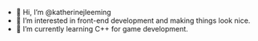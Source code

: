 - 👋 Hi, I’m @katherinejleeming
- 👀 I’m interested in front-end development and making things look nice.
- 🌱 I’m currently learning C++ for game development.


<!---
katherinejleeming/katherinejleeming is a ✨ special ✨ repository because its `README.md` (this file) appears on your GitHub profile.
You can click the Preview link to take a look at your changes.
--->
